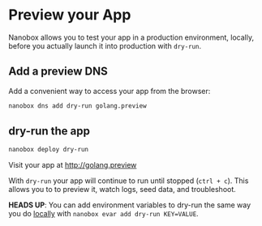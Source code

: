 # Preview your App

Nanobox allows you to test your app in a production environment, locally, before you actually launch it into production with `dry-run`.

## Add a preview DNS
Add a convenient way to access your app from the browser:

```bash
nanobox dns add dry-run golang.preview
```

## dry-run the app

```bash
nanobox deploy dry-run
```

Visit your app at <a href="http://golang.preview" target="\_blank">http://golang.preview</a>

With `dry-run` your app will continue to run until stopped (`ctrl + c`). This allows you to to preview it, watch logs, seed data, and troubleshoot.

**HEADS UP**: You can add environment variables to dry-run the same way you do [locally](/golang/generic/local-evars) with `nanobox evar add dry-run KEY=VALUE`.
